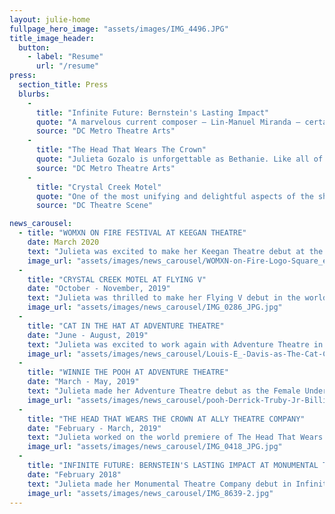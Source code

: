 ```yaml
---
layout: julie-home
fullpage_hero_image: "assets/images/IMG_4496.JPG"
title_image_header:
  button:
    - label: "Resume"
      url: "/resume"
press:
  section_title: Press
  blurbs:
    - 
      title: "Infinite Future: Bernstein's Lasting Impact"
      quote: "A marvelous current composer – Lin-Manuel Miranda – certainly seems to be influenced by Bernstein, and his pulsating song “Carnival De Barrio” from In the Heights was delivered with a lusty and earthy interpretation by Julieta Gozalo that was absolutely thrilling to listen to."
      source: "DC Metro Theatre Arts"
    - 
      title: "The Head That Wears The Crown"
      quote: "Julieta Gozalo is unforgettable as Bethanie. Like all of Villanueva’s characters, Bethanie’s perfect life is only skin-deep, and Gozalo provides a very genuine feeling to a girl who uses high school politics as a coping mechanism for troubling home issues. Gozalo navigates the character’s age change from the first half to the second half incredibly well, growing from submissive to her friends, to ambivalent without any feeling of emotional whiplash."
      source: "DC Metro Theatre Arts"
    - 
      title: "Crystal Creek Motel"
      quote: "One of the most unifying and delightful aspects of the show is the cleaning staff, played by Gozalo and Denman, who not only reset the stage between each scene, but also get their own, nearly wordless yet entirely satisfying, story arc."
      source: "DC Theatre Scene"

news_carousel:
  - title: "WOMXN ON FIRE FESTIVAL AT KEEGAN THEATRE"
    date: March 2020
    text: "Julieta was excited to make her Keegan Theatre debut at the WOMXN on Fire Festival this March. She performed in the two person play First Chair. \n The WOMXN on Fire Festival is the only one of its kind in the DMV. Over the course of a week, audiences have the opportunity to interact with an exciting and eclectic group of new works, emerging playwrights, and directors and performers."
    image_url: "assets/images/news_carousel/WOMXN-on-Fire-Logo-Square_edited_edited.jpg"
  - 
    title: "CRYSTAL CREEK MOTEL AT FLYING V"
    date: "October - November, 2019"
    text: "Julieta was thrilled to make her Flying V debut in the world premiere of Crystal Creek Motel as Delfin and Ensemble. \n This original and innovative production features six auteur directors – led by Associate Artistic Director Lee Liebeskind – a stellar ensemble of actors, and a complement of Flying V’s finest designers, teaming together to tell twelve distinct stories set in the same motel room over the course of a year."
    image_url: "assets/images/news_carousel/IMG_0286_JPG.jpg"
  - 
    title: "CAT IN THE HAT AT ADVENTURE THEATRE"
    date: "June - August, 2019"
    text: "Julieta was excited to work again with Adventure Theatre in their production of Cat in the Hat as the female swing. \nShe covered three different tracks, all of which she went on for, and had the opportunity to play the role of Sally for the extension week."
    image_url: "assets/images/news_carousel/Louis-E_-Davis-as-The-Cat-Caroline-Wolfs.jpg"
  - 
    title: "WINNIE THE POOH AT ADVENTURE THEATRE"
    date: "March - May, 2019"
    text: "Julieta made her Adventure Theatre debut as the Female Understudy in Winnie the Pooh. She had the opportunity to go on for one of the track she covered on closing day."
    image_url: "assets/images/news_carousel/pooh-Derrick-Truby-Jr-Billie-Krishawn-…p.jpg"
  - 
    title: "THE HEAD THAT WEARS THE CROWN AT ALLY THEATRE COMPANY"
    date: "February - March, 2019"
    text: "Julieta worked on the world premiere of The Head That Wears the Crown as Bethanie. Ally Theatre Company recently received the John Aniello Award for Outstanding Emerging Theatre Company at the Helen Hayes Award this year."
    image_url: "assets/images/news_carousel/IMG_0418_JPG.jpg"
  - 
    title: "INFINITE FUTURE: BERNSTEIN'S LASTING IMPACT AT MONUMENTAL THEATRE COMPANY"
    date: "February 2018"
    text: "Julieta made her Monumental Theatre Company debut in Infinite Future: Bernstein's Lasting Impact, a new, collaboratively devised, cabaret-style show that explores the influence of Leonard Bernstein’s musicals on contemporary musical theatre that celebrates Leonard Bernstein's 100th birthday. \n'Directed by Bridget Grace Sheaff, the performance includes music from West Side Story and On the Town."
    image_url: "assets/images/news_carousel/IMG_8639-2.jpg"
---
```

